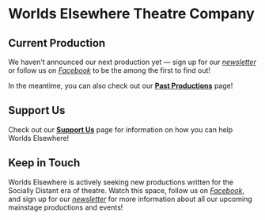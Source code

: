 # Worlds Elsewhere Theatre Company

## Current Production

We haven't announced our next production yet — sign up for our [<i news>newsletter</i>][news] or follow us on [<i fb>Facebook</i>][fb] to be the among the first to find out!

In the meantime, you can also check out our **[Past Productions](/pages/past-productions)** page!

## Support Us

Check out our **[Support Us](/pages/support-us)** page for information on how you can help Worlds Elsewhere!

## Keep in Touch

Worlds Elsewhere is actively seeking new productions written for the Socially Distant era of theatre. Watch this space, follow us on [<i fb>Facebook</i>][fb], and sign up for our [<i news>newsletter</i>][news] for more information about all our upcoming mainstage productions and events!

[fb]: https://fb.me/WorldsElsewhere
[news]: https://worlds-elsewhere.us17.list-manage.com/subscribe?u=8e70862018a339ca07b0f75e6&id=55a342e060
